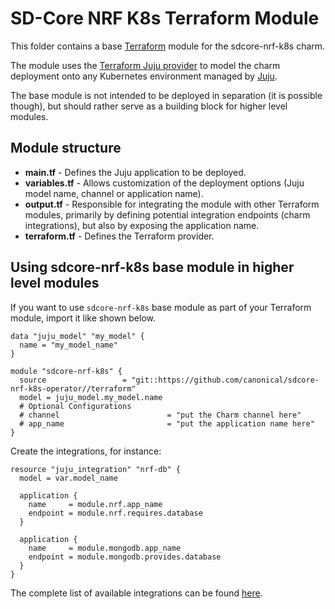 # SD-Core NRF K8s Terraform Module

This folder contains a base [Terraform][Terraform] module for the sdcore-nrf-k8s charm.

The module uses the [Terraform Juju provider][Terraform Juju provider] to model the charm deployment onto any Kubernetes environment managed by [Juju][Juju].

The base module is not intended to be deployed in separation (it is possible though), but should rather serve as a building block for higher level modules.

## Module structure

- **main.tf** - Defines the Juju application to be deployed.
- **variables.tf** - Allows customization of the deployment options (Juju model name, channel or application name).
- **output.tf** - Responsible for integrating the module with other Terraform modules, primarily by defining potential integration endpoints (charm integrations), but also by exposing the application name.
- **terraform.tf** - Defines the Terraform provider.

## Using sdcore-nrf-k8s base module in higher level modules

If you want to use `sdcore-nrf-k8s` base module as part of your Terraform module, import it like shown below.

```text
data "juju_model" "my_model" {
  name = "my_model_name"
}

module "sdcore-nrf-k8s" {
  source                 = "git::https://github.com/canonical/sdcore-nrf-k8s-operator//terraform"
  model = juju_model.my_model.name
  # Optional Configurations
  # channel                        = "put the Charm channel here" 
  # app_name                       = "put the application name here" 
}
```

Create the integrations, for instance:

```text
resource "juju_integration" "nrf-db" {
  model = var.model_name

  application {
    name     = module.nrf.app_name
    endpoint = module.nrf.requires.database
  }

  application {
    name     = module.mongodb.app_name
    endpoint = module.mongodb.provides.database
  }
}
```

The complete list of available integrations can be found [here][nrf-integrations].

[Terraform]: https://www.terraform.io/
[Terraform Juju provider]: https://registry.terraform.io/providers/juju/juju/latest
[Juju]: https://juju.is
[nrf-integrations]: https://charmhub.io/sdcore-nrf-k8s/integrations
